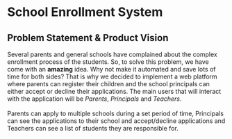 <h1>School Enrollment System</h1>

<h2>Problem Statement & Product Vision</h2>
Several parents and general schools have complained about the complex enrollment process of the students. So, to solve this problem, we have come with an <b>amazing</b> idea. Why not make it automated and save lots of time for both sides? That is why we decided to implement a web platform where parents can register their children and the school principals can either accept or decline their applications. The main users that will interact with the application will be <i>Parents</i>, <i>Principals</i> and <i>Teachers</i>. <br><br>
Parents can apply to multiple schools during a set period of time, Principals can see the applications to their school and accept/decline applications and Teachers can see a list of students they are responsible for.

<!-- <h2>Product features & functionalities</h2>
<ul>
    <li>Parents (regular users) need to register in the app in order to apply to schools.</li>
    <li>Principals register as regular users and then are given that role by a super admin.</li>
    <li>Teachers register as regular users and then are invited by school principals to get the teacher role.</li>
    <li>Each registered parent can complete an application form during the application period.</li>
    <li>Each registered parent and school principal will be notified via email at the beginning of each application period.</li>
    <li>Each registered parent needs to apply to at least one school so that their child/children has/have the possibility to be selected.</li>
    <li>At the end of the application period, all the parents whose children were not accepted (or parents that have not applied to any school for their child/children) can see a list of schools with vacant spots.</li>
    <li>Principals can accept/decline applications during the application period and a week after that.</li>
    <li>After the entire enrollment process ends, teachers can see the list of students they are responsible for.</li>
</ul> -->
